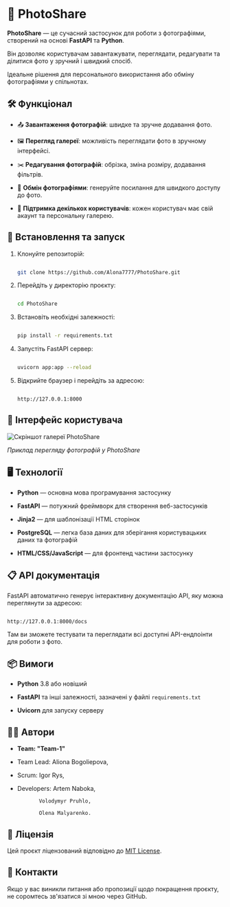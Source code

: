 
# 📸 PhotoShare


**PhotoShare** — це сучасний застосунок для роботи з фотографіями, створений на основі **FastAPI** та **Python**.

   Він дозволяє користувачам завантажувати, переглядати, редагувати та ділитися фото у зручний і швидкий спосіб.

   Ідеальне рішення для персонального використання або обміну фотографіями у спільнотах.


## 🛠 Функціонал


- 📤 **Завантаження фотографій**: швидке та зручне додавання фото.

- 🖼 **Перегляд галереї**: можливість переглядати фото в зручному інтерфейсі.

- ✂️ **Редагування фотографій**: обрізка, зміна розміру, додавання фільтрів.

- 🔗 **Обмін фотографіями**: генеруйте посилання для швидкого доступу до фото.

- 👥 **Підтримка декількох користувачів**: кожен користувач має свій акаунт та персональну галерею.


## 🚀 Встановлення та запуск


1. Клонуйте репозиторій:


    ```bash

    git clone https://github.com/Alona7777/PhotoShare.git

    ```


2. Перейдіть у директорію проєкту:


    ```bash

    cd PhotoShare

    ```


3. Встановіть необхідні залежності:


    ```bash

    pip install -r requirements.txt

    ```


4. Запустіть FastAPI сервер:


    ```bash

    uvicorn app:app --reload

    ```


5. Відкрийте браузер і перейдіть за адресою:


    ```

    http://127.0.0.1:8000

    ```


## 🎨 Інтерфейс користувача


![Скріншот галереї PhotoShare](https://via.placeholder.com/800x400.png?text=Gallery+Screenshot)


*Приклад перегляду фотографій у PhotoShare*


## 🖥 Технології


- **Python** — основна мова програмування застосунку

- **FastAPI** — потужний фреймворк для створення веб-застосунків

- **Jinja2** — для шаблонізації HTML сторінок

- **PostgreSQL** — легка база даних для зберігання користувацьких даних та фотографій

- **HTML/CSS/JavaScript** — для фронтенд частини застосунку


## 📋 API документація


FastAPI автоматично генерує інтерактивну документацію API, яку можна переглянути за адресою:


```

http://127.0.0.1:8000/docs

```


Там ви зможете тестувати та переглядати всі доступні API-ендпоінти для роботи з фото.


## 📦 Вимоги


- **Python** 3.8 або новіший

- **FastAPI** та інші залежності, зазначені у файлі `requirements.txt`

- **Uvicorn** для запуску серверу


## 👩‍💻 Автори


- **Team: "Team-1"** 

- Team Lead: Aliona Bogoliepova,

- Scrum: Igor Rys,

- Developers: Artem Naboka,

             Volodymyr Pruhlo,

             Olena Malyarenko.



## 📜 Ліцензія


Цей проєкт ліцензований відповідно до [MIT License](LICENSE).


## 📧 Контакти


Якщо у вас виникли питання або пропозиції щодо покращення проєкту, не соромтесь зв'язатися зі мною через GitHub.
